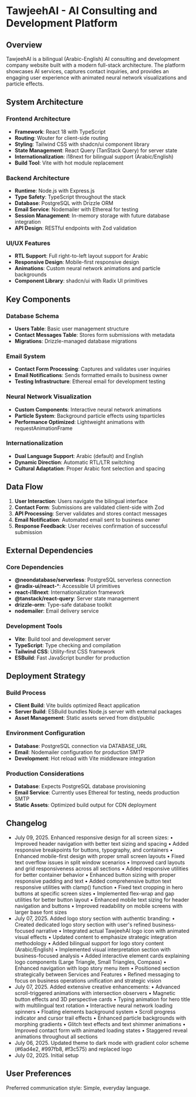 # TawjeehAI - AI Consulting and Development Platform

## Overview

TawjeehAI is a bilingual (Arabic-English) AI consulting and development company website built with a modern full-stack architecture. The platform showcases AI services, captures contact inquiries, and provides an engaging user experience with animated neural network visualizations and particle effects.

## System Architecture

### Frontend Architecture
- **Framework**: React 18 with TypeScript
- **Routing**: Wouter for client-side routing
- **Styling**: Tailwind CSS with shadcn/ui component library
- **State Management**: React Query (TanStack Query) for server state
- **Internationalization**: i18next for bilingual support (Arabic/English)
- **Build Tool**: Vite with hot module replacement

### Backend Architecture
- **Runtime**: Node.js with Express.js
- **Type Safety**: TypeScript throughout the stack
- **Database**: PostgreSQL with Drizzle ORM
- **Email Service**: Nodemailer with Ethereal for testing
- **Session Management**: In-memory storage with future database integration
- **API Design**: RESTful endpoints with Zod validation

### UI/UX Features
- **RTL Support**: Full right-to-left layout support for Arabic
- **Responsive Design**: Mobile-first responsive design
- **Animations**: Custom neural network animations and particle backgrounds
- **Component Library**: shadcn/ui with Radix UI primitives

## Key Components

### Database Schema
- **Users Table**: Basic user management structure
- **Contact Messages Table**: Stores form submissions with metadata
- **Migrations**: Drizzle-managed database migrations

### Email System
- **Contact Form Processing**: Captures and validates user inquiries
- **Email Notifications**: Sends formatted emails to business owner
- **Testing Infrastructure**: Ethereal email for development testing

### Neural Network Visualization
- **Custom Components**: Interactive neural network animations
- **Particle System**: Background particle effects using tsparticles
- **Performance Optimized**: Lightweight animations with requestAnimationFrame

### Internationalization
- **Dual Language Support**: Arabic (default) and English
- **Dynamic Direction**: Automatic RTL/LTR switching
- **Cultural Adaptation**: Proper Arabic font selection and spacing

## Data Flow

1. **User Interaction**: Users navigate the bilingual interface
2. **Contact Form**: Submissions are validated client-side with Zod
3. **API Processing**: Server validates and stores contact messages
4. **Email Notification**: Automated email sent to business owner
5. **Response Feedback**: User receives confirmation of successful submission

## External Dependencies

### Core Dependencies
- **@neondatabase/serverless**: PostgreSQL serverless connection
- **@radix-ui/react-***: Accessible UI primitives
- **react-i18next**: Internationalization framework
- **@tanstack/react-query**: Server state management
- **drizzle-orm**: Type-safe database toolkit
- **nodemailer**: Email delivery service

### Development Tools
- **Vite**: Build tool and development server
- **TypeScript**: Type checking and compilation
- **Tailwind CSS**: Utility-first CSS framework
- **ESBuild**: Fast JavaScript bundler for production

## Deployment Strategy

### Build Process
- **Client Build**: Vite builds optimized React application
- **Server Build**: ESBuild bundles Node.js server with external packages
- **Asset Management**: Static assets served from dist/public

### Environment Configuration
- **Database**: PostgreSQL connection via DATABASE_URL
- **Email**: Nodemailer configuration for production SMTP
- **Development**: Hot reload with Vite middleware integration

### Production Considerations
- **Database**: Expects PostgreSQL database provisioning
- **Email Service**: Currently uses Ethereal for testing, needs production SMTP
- **Static Assets**: Optimized build output for CDN deployment

## Changelog
- July 09, 2025. Enhanced responsive design for all screen sizes:
  • Improved header navigation with better text sizing and spacing
  • Added responsive breakpoints for buttons, typography, and containers
  • Enhanced mobile-first design with proper small screen layouts
  • Fixed text overflow issues in split window scenarios
  • Improved card layouts and grid responsiveness across all sections
  • Added responsive utilities for better container behavior
  • Enhanced button sizing with proper responsive padding and text
  • Added comprehensive button text responsive utilities with clamp() function
  • Fixed text cropping in hero buttons at specific screen sizes
  • Implemented flex-wrap and gap utilities for better button layout
  • Enhanced mobile text sizing for header navigation and buttons
  • Improved readability on mobile screens with larger base font sizes
- July 07, 2025. Added logo story section with authentic branding:
  • Created dedicated logo story section with user's refined business-focused narrative
  • Integrated actual TawjeehAI logo icon with animated visual effects
  • Updated content to emphasize strategic integration methodology
  • Added bilingual support for logo story content (Arabic/English)
  • Implemented visual interpretation section with business-focused analysis
  • Added interactive element cards explaining logo components (Large Triangle, Small Triangles, Compass)
  • Enhanced navigation with logo story menu item
  • Positioned section strategically between Services and Features
  • Refined messaging to focus on business operations unification and strategic vision
- July 07, 2025. Added extensive creative enhancements:
  • Advanced scroll-triggered animations with intersection observers
  • Magnetic button effects and 3D perspective cards
  • Typing animation for hero title with multilingual text rotation
  • Interactive neural network loading spinners
  • Floating elements background system
  • Scroll progress indicator and cursor trail effects
  • Enhanced particle backgrounds with morphing gradients
  • Glitch text effects and text shimmer animations
  • Improved contact form with animated loading states
  • Staggered reveal animations throughout all sections
- July 06, 2025. Updated theme to dark mode with gradient color scheme (#6ad4e2, #997fb8, #f3c575) and replaced logo
- July 02, 2025. Initial setup

## User Preferences

Preferred communication style: Simple, everyday language.